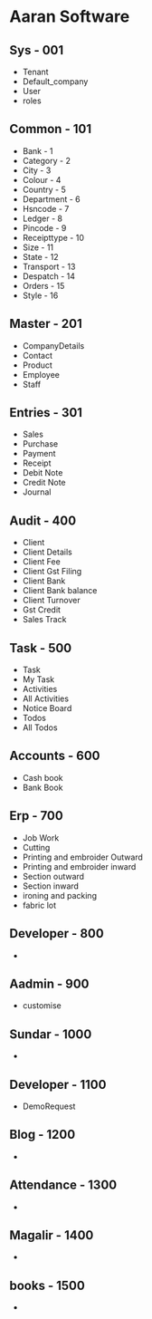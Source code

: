 # Aaran Software

## Sys - 001

- Tenant
- Default_company
- User
- roles

## Common - 101
- Bank - 1
- Category - 2
- City - 3
- Colour - 4
- Country - 5
- Department - 6
- Hsncode - 7 
- Ledger - 8 
- Pincode - 9 
- Receipttype - 10
- Size - 11 
- State - 12 
- Transport - 13
- Despatch - 14
- Orders - 15
- Style - 16

##  Master - 201

- CompanyDetails
- Contact
- Product
- Employee
- Staff


## Entries - 301

- Sales
- Purchase
- Payment
- Receipt
- Debit Note
- Credit Note
- Journal


## Audit - 400
- Client
- Client Details
- Client Fee
- Client Gst Filing
- Client Bank
- Client Bank balance
- Client Turnover
- Gst Credit
- Sales Track

## Task - 500
- Task
- My Task
- Activities
- All Activities
- Notice Board
- Todos
- All Todos


## Accounts - 600
- Cash book
- Bank Book

## Erp - 700
- Job Work
- Cutting
- Printing and embroider Outward
- Printing and embroider inward
- Section outward
- Section inward
- ironing and packing
- fabric lot


## Developer - 800
- 

## Aadmin - 900
- customise


## Sundar - 1000
-

## Developer - 1100
- DemoRequest


## Blog - 1200
- 

## Attendance - 1300
- 

## Magalir - 1400
-

## books - 1500
-































